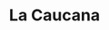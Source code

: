 ---
title: La Caucana
nombre_comunidad: La Caucana
municipio: Tarazá
departamento: Antioquia
descripcion: >-
  Son cerca de 600 familias, y se identifica  como una comunidad fuerte
  organizativamente, con procesos incipientes de asociaciones juveniles y de
  mujeres. Se dedican principalmente a la agricultura (cacao, caucho y pancoger)
  y cultivo de especies menores (ganadería doble propósito, apicultura y
  piscicultura)
num_personas: 2500
num_familias: 600
min_distancia_casco_urbano: 60
km_distancia_casco_urbano: 25
vias_acceso: >-
  La mayoría de carretera es destapada y es muy pantanosa lo cual hace que haya
  riesgo de accidentes.
infraestructura_comunitaria:
  - Instituciones educativas (IE)
  - Vivero
  - Centro de salud
  - Centro de Desarrollo Integral (CDI)
  - Caseta comunal
  - Centro día
  - Centro integración comunitaria
  - Espacios deportivos
  - Iglesias
  - Plaza de mercado
notas_infraestructura_comunitaria: ''
liderazgo_comunidad:
  - 'Se identifican liderazgos representativos. '
inclusion_diversidad_genero: >-
  Se identifica una participación de jóvenes por medio de los colectivos y de
  mujeres en asociaciones productivas 
comentarios_conectividad: La señal es inestable, con acceso limitado.
punto_SOLE: Salón Parroquial
comentarios_punto_SOLE:
  - >-
    https://padlet.com/comunidadlacaucana/sole-comunidad-la-caucana-16ywkkdppg0nuqyk
ppales_actividades_economicas_vocacion_productiva: []
comentarios_ppales_actividades_economicas_vocacion_productiva: |-
  El Caucho y la ganadería componen la segunda línea productiva en importancia.
  Agricultura (cacao, café plátano, yuca, maíz, ñame).
  Especies menores (Pollos, cerdos y piscicultura) y ganadería doble propósito
  Minería artesanal
comunidad_sostenible_uso_suelo: null
org_con_proyeccion: []
servicios_publicos_comunidades_focalizadas: []
comunidades_focalizadas_educacion_infraestructura_educativa:
  - Institución educativa
comunidades_focalizadas_practicas_organizativas:
  - Asociaciones productivas
  - Mesa integral de desarrollo La caucana
  - Colectivo de jóvenes
  - Junta de Acción Comunal
  - Junta de Acción Comunal
conectividad_minima: Regular
iniciativas_priorizadas:
  - >-
    En esta comunidad el programa WLH trabajó con microemprendimientos para
    construir habilidades y competencias que les permita fortalecer su pequeño
    negocio y de esta forma contribuir al mejoramiento de los medios de vida por
    medio de negocios viables rentables y sostenibles.
org_focalizada: []
riesgo: ''
otros_programas_USAID:
  - 'No'
alianzas_colaboradores:
  - PDET está adelantando varias acciones en el corregimiento (Placa huella
  - |2-
     fortalecimiento cacao)
    Gobernación -Fedecacao
    Administración municipal (Linea productiva plátano)
posibilidad_iniciativas_conjuntas_aliados_2:
  - Empresa privada
  - Aula educativa para los estudiantes de bachillerato
  - Placa huella
  - Fortalecimiento del cultivo de cacao
  - Linea productiva del plátano
actividades_ocio:
  - Fútbol
  - >-
    Huellas ecológicas (Grupo de niños y niñas que tienen un vivero hacen
    reforestación y jornadas de limpieza)
medios_comunicacion_narrativas_locales:
  - |-
    Emisora la Caucana
    Semillero Protegiendo lo nuestro
num_visitas_realizadas: 3
num_diagnosticos_rurales_participativos_realizados: 1
infraestructura_salud_atencion_psicosocial: []
notas_infraestructura_salud_atencion_psicosocial: >-
  Gracias al convenio USAID - OIM - HOMO, el ESE HOSPITAL SAN ANTONIO ofrece
  servicio de telemedicina para psiquiatría y psicología. También ya habilitó el
  servicio presencial de fisioterapia, terapia ocupacional y fonoaudiología. 
num_visitas_predio: 19
grafica_ubicacion_geografica: /charts/municipios/taraza/ubicacion_geografica.html
url: /comunidad-focalizada/la-caucana
layout: single
download_file: /reportes/la-caucana.pdf

---